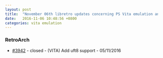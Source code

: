 ```yaml
---
layout: post
title:  "November 06th libretro updates concerning PS Vita emulation and emulators"
date:   2016-11-06 10:48:56 +0800
categories: vita emulation
---
```


### RetroArch
- [#3942](https://github.com/libretro/RetroArch/pull/3942) - closed - (VITA) Add uft8 support - 05/11/2016

